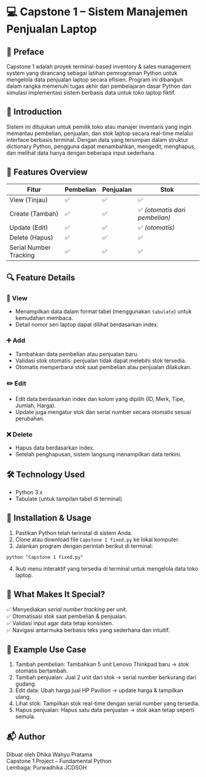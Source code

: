 
# 💻 Capstone 1 – Sistem Manajemen Penjualan Laptop

## 📝 Preface
Capstone 1 adalah proyek terminal-based inventory & sales management system yang dirancang sebagai latihan pemrograman Python untuk mengelola data penjualan laptop secara efisien. Program ini dibangun dalam rangka memenuhi tugas akhir dari pembelajaran dasar Python dan simulasi implementasi sistem berbasis data untuk toko laptop fiktif.

## 📌 Introduction
Sistem ini ditujukan untuk pemilik toko atau manajer inventaris yang ingin memantau pembelian, penjualan, dan stok laptop secara real-time melalui interface berbasis terminal. Dengan data yang tersimpan dalam struktur dictionary Python, pengguna dapat menambahkan, mengedit, menghapus, dan melihat data hanya dengan beberapa input sederhana.

## 🎯 Features Overview

| Fitur                  | Pembelian | Penjualan | Stok |
|------------------------|-----------|-----------|------|
| View (Tinjau)          | ✅         | ✅         | ✅    |
| Create (Tambah)        | ✅         | ✅         | ✅ *(otomatis dari pembelian)* |
| Update (Edit)          | ✅         | ✅         | ✅ *(otomatis)* |
| Delete (Hapus)         | ✅         | ✅         | ✅    |
| Serial Number Tracking | ✅         | ✅         | ✅    |

## 🔍 Feature Details

### 🔎 View
- Menampilkan data dalam format tabel (menggunakan `tabulate`) untuk kemudahan membaca.
- Detail nomor seri laptop dapat dilihat berdasarkan index.

### ➕ Add
- Tambahkan data pembelian atau penjualan baru.
- Validasi stok otomatis: penjualan tidak dapat melebihi stok tersedia.
- Otomatis memperbarui stok saat pembelian atau penjualan dilakukan.

### ✏️ Edit
- Edit data berdasarkan index dan kolom yang dipilih (ID, Merk, Tipe, Jumlah, Harga).
- Update juga mengatur stok dan serial number secara otomatis sesuai perubahan.

### ❌ Delete
- Hapus data berdasarkan index.
- Setelah penghapusan, sistem langsung menampilkan data terkini.

## 🛠️ Technology Used
- Python 3.x  
- Tabulate (untuk tampilan tabel di terminal)

## 💾 Installation & Usage

1. Pastikan Python telah terinstal di sistem Anda.
2. Clone atau download file `Capstone 1 fixed.py` ke lokal komputer.
3. Jalankan program dengan perintah berikut di terminal:

```
python "Capstone 1 fixed.py"
```

4. Ikuti menu interaktif yang tersedia di terminal untuk mengelola data toko laptop.

## 🧠 What Makes It Special?
✅ Menyediakan *serial number tracking* per unit.  
✅ Otomatisasi stok saat pembelian & penjualan.  
✅ Validasi input agar data tetap konsisten.  
✅ Navigasi antarmuka berbasis teks yang sederhana dan intuitif.

## 📎 Example Use Case

1. Tambah pembelian: Tambahkan 5 unit Lenovo Thinkpad baru → stok otomatis bertambah.  
2. Tambah penjualan: Jual 2 unit dari stok → serial number berkurang dari gudang.  
3. Edit data: Ubah harga jual HP Pavilion → update harga & tampilkan ulang.  
4. Lihat stok: Tampilkan stok real-time dengan serial number yang tersedia.  
5. Hapus penjualan: Hapus satu data penjualan → stok akan tetap seperti semula.  

## 📬 Author
Dibuat oleh Dhika Wahyu Pratama  
Capstone 1 Project – Fundamental Python  
Lembaga: Purwadhika JCDSOH

